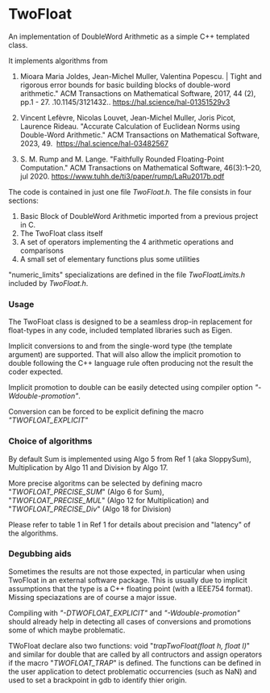 # TwoFloat
An implementation of DoubleWord Arithmetic as a simple C++ templated class.

It implements algorithms from

1. Mioara Maria Joldes, Jean-Michel Muller, Valentina Popescu. |
Tight and rigorous error bounds for basic building blocks of double-word arithmetic."
ACM Transactions on Mathematical Software, 2017, 44 (2), pp.1 - 27. .10.1145/3121432.. https://hal.science/hal-01351529v3

2. Vincent Lefèvre, Nicolas Louvet, Jean-Michel Muller, Joris Picot, Laurence Rideau. 
"Accurate Calculation of Euclidean Norms using Double-Word Arithmetic."
ACM Transactions on Mathematical Software, 2023, 49.  https://hal.science/hal-03482567

3. S. M. Rump and M. Lange. 
"Faithfully Rounded Floating-Point Computation."
ACM Transactions on Mathematical Software, 46(3):1–20, jul 2020. https://www.tuhh.de/ti3/paper/rump/LaRu2017b.pdf


The code is contained in just one file *TwoFloat.h*.
The file consists in four sections:
1. Basic Block of DoubleWord Arithmetic imported from a previous project in C.
2. The TwoFloat class itself
3. A set of operators implementing the 4 arithmetic operations and comparisons
4. A small set of elementary functions plus some utilities

"numeric_limits" specializations are defined in the file *TwoFloatLimits.h* included by *TwoFloat.h*.

### Usage

The TwoFloat class is designed to be a seamless drop-in replacement for float-types in any code, included templated libraries such as Eigen.

Implicit conversions to and from the single-word type (the template argument) are supported.
That will also allow the implicit promotion to double following the C++ language rule often producing not the result the coder expected.

Implicit promotion to double can be easily detected using compiler option *"-Wdouble-promotion"*.

Conversion can be forced to be explicit defining the macro *"TWOFLOAT_EXPLICIT"*

### Choice of algorithms

By default Sum is implemented using Algo 5 from Ref 1 (aka SloppySum), Multiplication by Algo 11 and Division by Algo 17.

More precise algoritms can be selected by defining macro "*TWOFLOAT_PRECISE_SUM*" (Algo 6 for Sum), "*TWOFLOAT_PRECISE_MUL*" (Algo 12 for Multiplication) and
"*TWOFLOAT_PRECISE_Div*" (Algo 18 for Division)

Please refer to table 1 in Ref 1 for details about precision and "latency" of the algorithms.

### Degubbing aids
Sometimes the results are not those expected, in particular when using TwoFloat in an external software package. This is usually due to implicit assumptions that the type is a C++ floating point (with a IEEE754 format). Missing speciazations are of course a major issue. 

Compiling with *"-DTWOFLOAT_EXPLICIT"* and *"-Wdouble-promotion"* should already help in detecting all cases of conversions and promotions some of which maybe problematic.

TWoFloat declare also two functions: void "*trapTwoFloat(float h, float l)*" and similar for double that are called by all contructors and assign operators if the macro "*TWOFLOAT_TRAP*" is defined. The functions can be defined in the user application to detect problematic occurrencies (such as NaN) and used to set a brackpoint in gdb to identify thier origin.
